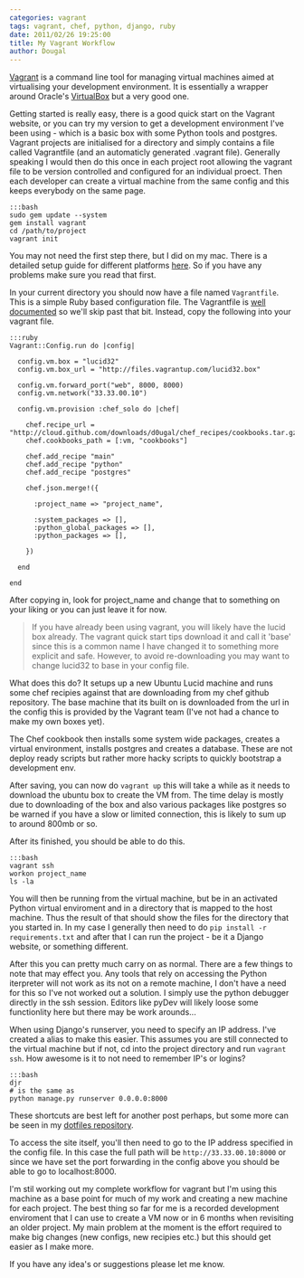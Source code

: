 ```yaml
---
categories: vagrant
tags: vagrant, chef, python, django, ruby
date: 2011/02/26 19:25:00
title: My Vagrant Workflow
author: Dougal
---
```


[Vagrant](http://vagrantup.com/) is a command line tool for managing virtual 
machines aimed at virtualising your development environment. It is 
essentially a wrapper around Oracle's [VirtualBox](http://www.virtualbox.org/) 
but a very good one. 

Getting started is really easy, there is a good quick start on the Vagrant
website, or you can try my version to get a development environment I've been
using - which is a basic box with some Python tools and postgres. Vagrant 
projects are initialised for a directory and simply contains a file called 
Vagrantfile (and an automaticly generated .vagrant file). Generally speaking 
I would then do this once in each project root allowing the vagrant file to 
be version controlled and configured for an individual proect. Then each 
developer can create a virtual machine from the same config and this keeps 
everybody on the same page.

    :::bash
    sudo gem update --system
    gem install vagrant
    cd /path/to/project
    vagrant init

You may not need the first step there, but I did on my mac. There is a 
detailed setup guide for different platforms 
[here](http://vagrantup.com/docs/getting-started/index.html). So if you have
any problems make sure you read that first.

In your current directory you should now have a file named `Vagrantfile`. This
is a simple Ruby based configuration file. The Vagrantfile is 
[well documented](http://vagrantup.com/docs/vagrantfile.html) so we'll skip
past that bit. Instead, copy the following into your vagrant file.

    :::ruby
    Vagrant::Config.run do |config|

      config.vm.box = "lucid32"
      config.vm.box_url = "http://files.vagrantup.com/lucid32.box"

      config.vm.forward_port("web", 8000, 8000)
      config.vm.network("33.33.00.10")

      config.vm.provision :chef_solo do |chef|

        chef.recipe_url = "http://cloud.github.com/downloads/d0ugal/chef_recipes/cookbooks.tar.gz"
        chef.cookbooks_path = [:vm, "cookbooks"]

        chef.add_recipe "main"
        chef.add_recipe "python"
        chef.add_recipe "postgres"

        chef.json.merge!({

          :project_name => "project_name",

          :system_packages => [],
          :python_global_packages => [],
          :python_packages => [],

        })

      end

    end

After copying in, look for project_name and change that to something on your
liking or you can just leave it for now.

 > If you have already been using vagrant, you will likely have the lucid box
 > already. The vagrant quick start tips download it and call it 'base' since
 > this is a common name I have changed it to something more explicit and
 > safe. However, to avoid re-downloading you may want to change lucid32 to
 > base in your config file.

What does this do? It setups up a new Ubuntu Lucid machine and runs some 
chef recipies against that are downloading from my chef github repository. 
The base machine that its built on is downloaded from the url in the config 
this is provided by the Vagrant team (I've not had a chance to make my own
boxes yet).

The Chef cookbook then installs some system wide packages, creates a virtual
environment, installs postgres and creates a database. These are not deploy
ready scripts but rather more hacky scripts to quickly bootstrap a development
env.

After saving, you can now do `vagrant up` this will take a while as it needs 
to download the ubuntu box to create the VM from. The time delay is mostly 
due to downloading of the box and also various packages like postgres so be 
warned if you have a slow or limited connection, this is likely to sum up to 
around 800mb or so.

After its finished, you should be able to do this.

    :::bash
    vagrant ssh
    workon project_name
    ls -la

You will then be running from the virtual machine, but be in an activated 
Python virtual enviroment and in a directory that is mapped to the host 
machine. Thus the result of that should show the files for the directory that 
you started in. In my case I generally then need to do 
`pip install -r requirements.txt` and after that I can run the project - be it
a Django website, or something different.

After this you can pretty much carry on as normal. There are a few things to
note that may effect you. Any tools that rely on accessing the Python
iterpreter will not work as its not on a remote machine, I don't have a need
for this so I've not worked out a solution. I simply use the python debugger
directly in the ssh session. Editors like pyDev will likely loose some 
functionlity here but there may be work arounds...

When using Django's runserver, you need to specify an IP address. I've created 
a alias to make this easier. This assumes you are still connected to the 
virtual machine but if not, cd into the project directory and run 
`vagrant ssh`. How awesome is it to not need to remember IP's or logins?

    :::bash
    djr
    # is the same as
    python manage.py runserver 0.0.0.0:8000

These shortcuts are best left for another post perhaps, but some more can be
seen in my [dotfiles repository](https://github.com/d0ugal/dotfiles).

To access the site itself, you'll then need to go to the IP address specified
in the config file. In this case the full path will be 
`http://33.33.00.10:8000` or since we have set the port forwarding in the 
config above you should be able to go to localhost:8000.

I'm stil working out my complete workflow for vagrant but I'm using this
machine as a base point for much of my work and creating a new machine for 
each project. The best thing so far for me is a recorded development 
enviroment that I can use to create a VM now or in 6 months when revisiting 
an older project. My main problem at the moment is the effort required to 
make big changes (new configs, new recipies etc.) but this should get easier 
as I make more.

If you have any idea's or suggestions please let me know.
